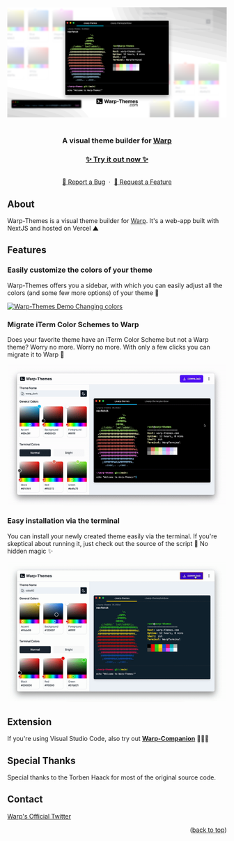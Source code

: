 <a name="readme-top"></a>
<br />

<div align="center">
  <a href="https://terminal-themes.com">
    <img src=".github/assets/hero.png" alt="Warp-Themes">
  </a>
  <br /><br />
  
  <h3>A visual theme builder for <a href="https://warp.dev">Warp</a></h3>
    
  <h3><a href="https://terminal-themes.com"><strong>✨ Try it out now ✨</strong></a></h3>
    
  <br/>
  <a href="https://github.com/theRubberDuckiee/warp-themes/issues"> 🐛 Report a Bug</a>&nbsp;&nbsp;·&nbsp; 
  <a href="https://github.com/theRubberDuckiee/warp-themes/issues">🚀 Request a Feature</a>
  <br />
</div>

## About

Warp-Themes is a visual theme builder for <a href="https://warp.dev">Warp</a>. It's a web-app built with NextJS and hosted on Vercel ▲

## Features

### Easily customize the colors of your theme

Warp-Themes offers you a sidebar, with which you can easily adjust all the colors (and some few more options) of your theme 🎨

<a href="https://terminal-themes.com">
  <img src=".github/assets/demo_changing_colors.gif" alt="Warp-Themes Demo Changing colors">
</a>

### Migrate iTerm Color Schemes to Warp

Does your favorite theme have an iTerm Color Scheme but not a Warp theme? Worry no more. Worry no more. With only a few clicks you can migrate it to Warp 🔮

<a href="https://terminal-themes.com">
  <img src=".github/assets/demo_iterm_colors.gif" alt="Warp-Themes Demo Migrating from iTerm">
</a>

### Easy installation via the terminal

You can install your newly created theme easily via the terminal. If you're skeptical about running it, just check out the source of the script 🔎 No hidden magic ✨

<a href="https://terminal-themes.com">
  <img src=".github/assets/demo_installation.gif" alt="Warp-Themes Demo Install via Terminal">
</a>

## Extension

If you're using Visual Studio Code, also try out [**Warp-Companion**](https://marketplace.visualstudio.com/items?itemName=haack.warp-companion) 🧙🏻‍♂️

## Special Thanks

Special thanks to the Torben Haack for most of the original source code.

## Contact

[Warp's Official Twitter](https://twitter.com/warpdotdev)

<p align="right">(<a href="#readme-top">back to top</a>)</p>
